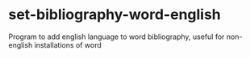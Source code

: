 # set-bibliography-word-english
Program to add english language to word bibliography, useful for non-english installations of word
